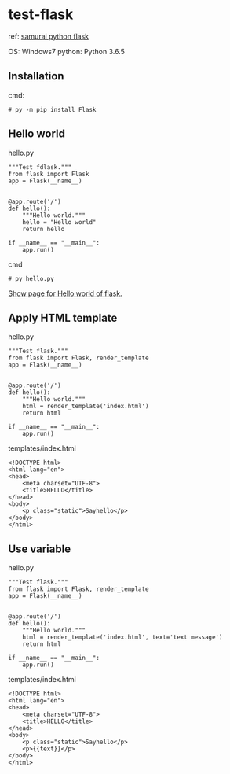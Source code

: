 # test-flask

ref: [samurai python flask](https://www.sejuku.net/blog/55507)

OS: Windows7
python: Python 3.6.5

## Installation

cmd:
~~~
# py -m pip install Flask
~~~

## Hello world

hello.py
~~~
"""Test fdlask."""
from flask import Flask
app = Flask(__name__)


@app.route('/')
def hello():
    """Hello world."""
    hello = "Hello world"
    return hello

if __name__ == "__main__":
    app.run()

~~~

cmd
~~~
# py hello.py
~~~

[Show page for Hello world of flask.](http://127.0.0.1:5000/)

## Apply HTML template

hello.py
~~~
"""Test flask."""
from flask import Flask, render_template
app = Flask(__name__)


@app.route('/')
def hello():
    """Hello world."""
    html = render_template('index.html')
    return html

if __name__ == "__main__":
    app.run()

~~~

templates/index.html
~~~
<!DOCTYPE html>
<html lang="en">
<head>
    <meta charset="UTF-8">
    <title>HELLO</title>
</head>
<body>
    <p class="static">Sayhello</p>
</body>
</html>
~~~

## Use variable

hello.py
~~~
"""Test flask."""
from flask import Flask, render_template
app = Flask(__name__)


@app.route('/')
def hello():
    """Hello world."""
    html = render_template('index.html', text='text message')
    return html

if __name__ == "__main__":
    app.run()

~~~

templates/index.html
~~~
<!DOCTYPE html>
<html lang="en">
<head>
    <meta charset="UTF-8">
    <title>HELLO</title>
</head>
<body>
    <p class="static">Sayhello</p>
    <p>{{text}}</p>
</body>
</html>
~~~

